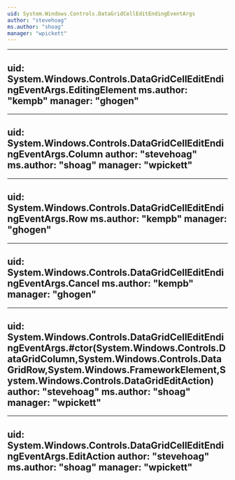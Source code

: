 ```yaml
---
uid: System.Windows.Controls.DataGridCellEditEndingEventArgs
author: "stevehoag"
ms.author: "shoag"
manager: "wpickett"
---
```


---
uid: System.Windows.Controls.DataGridCellEditEndingEventArgs.EditingElement
ms.author: "kempb"
manager: "ghogen"
---

---
uid: System.Windows.Controls.DataGridCellEditEndingEventArgs.Column
author: "stevehoag"
ms.author: "shoag"
manager: "wpickett"
---

---
uid: System.Windows.Controls.DataGridCellEditEndingEventArgs.Row
ms.author: "kempb"
manager: "ghogen"
---

---
uid: System.Windows.Controls.DataGridCellEditEndingEventArgs.Cancel
ms.author: "kempb"
manager: "ghogen"
---

---
uid: System.Windows.Controls.DataGridCellEditEndingEventArgs.#ctor(System.Windows.Controls.DataGridColumn,System.Windows.Controls.DataGridRow,System.Windows.FrameworkElement,System.Windows.Controls.DataGridEditAction)
author: "stevehoag"
ms.author: "shoag"
manager: "wpickett"
---

---
uid: System.Windows.Controls.DataGridCellEditEndingEventArgs.EditAction
author: "stevehoag"
ms.author: "shoag"
manager: "wpickett"
---
